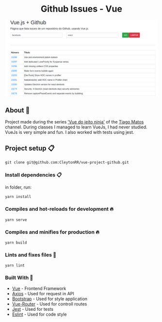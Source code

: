 <h1 style="text-align: center;"> Github Issues - Vue</h1>

![Image to project](/img/imgreadme.png)

## About :rocket:

Project made during the series ['Vue do jeito ninja'](https://www.youtube.com/watch?v=07-TvnH7XNo&list=PLcoYAcR89n-qq1vGRbaUiV6Q9puy0qigW) of the [Tiago Matos](https://www.youtube.com/channel/UCXUWGUoYNwtRxaRPoB4KocA) channel. During classes I managed to learn VueJs, I had never studied. VueJs is very simple and fun. I also worked with tests using jest.

## Project setup :clipboard:

```
git clone git@github.com:CleytonRR/vue-project-github.git
```

### Install dependencies :clipboard:

in folder, run:

```
yarn install
```

### Compiles and hot-reloads for development :fire:

```
yarn serve
```

### Compiles and minifies for production :fire:

```
yarn build
```

### Lints and fixes files :mag_right:

```
yarn lint
```

### Built With :hammer:

- [Vue](https://vuejs.org/) - Frontend Framework
- [Axios](https://github.com/axios/axios) - Used for request in API
- [Bootstrap](https://getbootstrap.com/) - Used for style application
- [Vue-Router](https://router.vuejs.org/) - Used for controll routes
- [Jest](https://jestjs.io/) - Used for tests
- [Eslint](https://eslint.org/) - Used for code style
